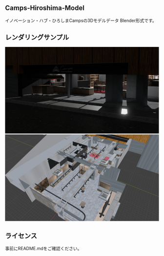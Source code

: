## Camps-Hiroshima-Model
イノベーション・ハブ・ひろしまCampsの3Dモデルデータ
Blender形式です。

## レンダリングサンプル
![Cycles_Rendering](https://github.com/kamera25/Camps-Hiroshima-Model/blob/master/Example/Render1.jpg "サイクルズでのレンダリング")
![Eevee_Rendering](https://github.com/kamera25/Camps-Hiroshima-Model/blob/master/Example/Render2.jpg "イーブイでのレンダリング")

## ライセンス
 事前にREADME.mdをご確認ください。